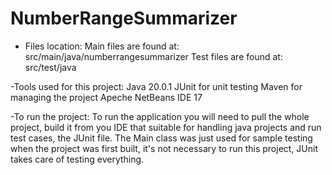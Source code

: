 # NumberRangeSummarizer
- Files location:
    Main files are found at: src/main/java/numberrangesummarizer
    Test files are found at: src/test/java
    
-Tools used for this project:
    Java 20.0.1
    JUnit for unit testing
    Maven for managing the project
    Apeche NetBeans IDE 17 
    
-To run the project:
    To run the application you will need to pull the whole project, build it from you IDE that suitable for handling java projects and run test cases, the JUnit file.
    The Main class was just used for sample testing when the project was first built, it's not necessary to run this project, JUnit takes care of testing everything.
